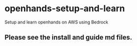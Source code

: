 # openhands-setup-and-learn
Setup and learn openhands on AWS using Bedrock

## Please see the install and guide md files.
